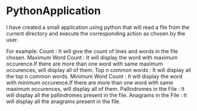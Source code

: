 # PythonApplication

I have created a small application using python that will read a file from the current directory and execute the corresponding 
action as chosen by the user.

For example:
Count : It will give the count of lines and words in the file chosen.
Maximum Word Count : It will display the word with maximum occurence.If there are more than one word with same maximum occurences, will
display all of them.
Top n common words : It will display all the top n common words.
Minimum Word Count : It will display the word with minimum occurence.If there are more than one word with same maximum occurences, will
display all of them.
Pallindromes in the File : It will display all the pallindromes present in the file.
Anagrams in the File : It will display all the anagrams present in the file.

